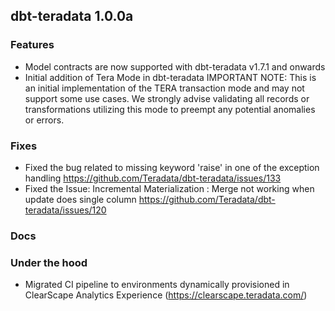 ## dbt-teradata 1.0.0a

### Features
* Model contracts are now supported with dbt-teradata v1.7.1 and onwards
* Initial addition of Tera Mode in dbt-teradata
  IMPORTANT NOTE: This is an initial implementation of the TERA transaction mode and may not support some use cases. 
  We strongly advise validating all records or transformations utilizing this mode to preempt any potential anomalies or errors.

### Fixes
* Fixed the bug related to missing keyword 'raise' in one of the exception handling 
 https://github.com/Teradata/dbt-teradata/issues/133
* Fixed the Issue: Incremental Materialization : Merge not working when update does single column
  https://github.com/Teradata/dbt-teradata/issues/120

### Docs

### Under the hood
* Migrated CI pipeline to environments dynamically provisioned in ClearScape Analytics Experience (https://clearscape.teradata.com/)
